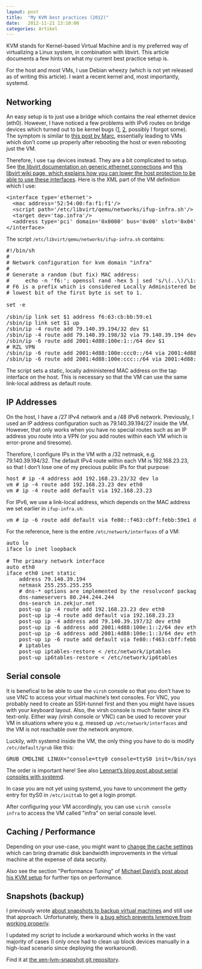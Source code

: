 ```yaml
---
layout: post
title:  "My KVM best practices (2012)"
date:   2012-11-21 13:10:00
categories: Artikel
---
```



<p>
KVM stands for Kernel-based Virtual Machine and is my preferred way of
virtualizing a Linux system, in combination with libvirt. This article
documents a few hints on what my current best practice setup is.
</p>

<p>
For the host and most VMs, I use Debian wheezy (which is not yet released as of
writing this article). I want a recent kernel and, most importantly, systemd.
</p>

<h2>Networking</h2>

<p>
An easy setup is to just use a bridge which contains the real ethernet device (eth0). However, I have noticed a few problems with IPv6 routes on bridge devices which turned out to be kernel bugs (<a href="http://git.kernel.org/?p=linux/kernel/git/davem/net-next.git;a=commit;h=23ea5a963768ff162a9ff8654589d7f7e1dfb780">1</a>, <a href="http://git.kernel.org/?p=linux/kernel/git/davem/net-next.git;a=commitdiff;h=d4596bad2a713fcd0def492b1960e6d899d5baa8">2</a>, possibly I forgot some). The symptom is similar to <a href="https://lkml.org/lkml/2012/3/25/13">this post by Marc</a>, essentially leading to VMs which don’t come up properly after rebooting the host or even rebooting just the VM.
</p>

<p>
Therefore, I use <code>tap</code> devices instead. They are a bit complicated
to setup. See <a href="http://libvirt.org/formatdomain.html#elementsNICSEthernet">the libvirt documentation on generic ethernet connections</a> and <a href="http://wiki.libvirt.org/page/Guest_won't_start_-_warning:_could_not_open_/dev/net/tun_('generic_ethernet'_interface)">this libvirt wiki page, which explains how you can lower the host protection to be able to use these interfaces</a>. Here is the XML part of the VM definition which I use:
</p>

<pre>
&lt;interface type='ethernet'&gt;
  &lt;mac address='52:54:00:fa:f1:f1'/&gt;
  &lt;script path='/etc/libvirt/qemu/networks/ifup-infra.sh'/&gt;
  &lt;target dev='tap.infra'/&gt;
  &lt;address type='pci' domain='0x0000' bus='0x00' slot='0x04' function='0x0'/&gt;
&lt;/interface&gt;
</pre>

<p>
The script <code>/etc/libvirt/qemu/networks/ifup-infra.sh</code> contains:
</p>

<pre>
#!/bin/sh
#
# Network configuration for kvm domain "infra"
#
# Generate a random (but fix) MAC address:
#     echo -n 'f6:'; openssl rand -hex 5 | sed 's/\(..\)/\1:/g; s/.$//'
# F6 is a prefix which is considered Locally Administered because the second
# lowest bit of the first byte is set to 1.

set -e

/sbin/ip link set $1 address f6:63:cb:bb:59:e1
/sbin/ip link set $1 up
/sbin/ip -4 route add 79.140.39.194/32 dev $1
/sbin/ip -4 route add 79.140.39.198/32 via 79.140.39.194 dev $1
/sbin/ip -6 route add 2001:4d88:100e:1::/64 dev $1
# RZL VPN
/sbin/ip -6 route add 2001:4d88:100e:ccc0::/64 via 2001:4d88:100e:1::2 dev $1
/sbin/ip -6 route add 2001:4d88:100e:ccc::/64 via 2001:4d88:100e:1::2 dev $1
</pre>

<p>
The script sets a static, locally administered MAC address on the tap interface
on the host. This is necessary so that the VM can use the same link-local
address as default route.
</p>

<h2>IP Addresses</h2>

<p>
On the host, I have a /27 IPv4 network and a /48 IPv6 network. Previously, I
used an IP address configuration such as 79.140.39.194/27 inside the VM.
However, that only works when you have no special routes such as an IP address
you route into a VPN (or you add routes within each VM which is error-prone and
tiresome).
</p>

<p>
Therefore, I configure IPs in the VM with a /32 netmask, e.g. 79.140.39.194/32.
The default IPv4 route within each VM is 192.168.23.23, so that I don’t lose
one of my precious public IPs for that purpose:
</p>

<pre>
host # ip -4 address add 192.168.23.23/32 dev lo
vm # ip -4 route add 192.168.23.23 dev eth0
vm # ip -4 route add default via 192.168.23.23
</pre>

<p>
For IPv6, we use a link-local address, which depends on the MAC address we set earlier in <code>ifup-infra.sh</code>:
</p>

<pre>
vm # ip -6 route add default via fe80::f463:cbff:febb:59e1 dev eth0
</pre>

<p>
For the reference, here is the entire <code>/etc/network/interfaces</code> of a VM:
</p>

<pre>
auto lo
iface lo inet loopback

# The primary network interface
auto eth0
iface eth0 inet static
    address 79.140.39.194
    netmask 255.255.255.255
    # dns-* options are implemented by the resolvconf package, if installed
    dns-nameservers 80.244.244.244
    dns-search in.zekjur.net
    post-up ip -4 route add 192.168.23.23 dev eth0
    post-up ip -4 route add default via 192.168.23.23
    post-up ip -4 address add 79.140.39.197/32 dev eth0
    post-up ip -6 address add 2001:4d88:100e:1::2/64 dev eth0
    post-up ip -6 address add 2001:4d88:100e:1::3/64 dev eth0
    post-up ip -6 route add default via fe80::f463:cbff:febb:59e1 dev eth0
    # iptables
    post-up iptables-restore < /etc/network/iptables
    post-up ip6tables-restore < /etc/network/ip6tables
</pre>

<h2>Serial console</h2>

<p>
It is benefical to be able to use the <code>virsh</code> console so that you
don’t have to use VNC to access your virtual machine’s text consoles. For VNC,
you probably need to create an SSH-tunnel first and then you might have issues
with your keyboard layout. Also, the virsh console is much faster since it’s
text-only. Either way (virsh console or VNC) can be used to recover your VM in
situations where you e.g. messed up <code>/etc/network/interfaces</code> and
the VM is not reachable over the network anymore.
</p>

<p>
Luckily, with systemd inside the VM, the only thing you have to do is modify
<code>/etc/default/grub</code> like this:
</p>

<pre>
GRUB_CMDLINE_LINUX="console=tty0 console=ttyS0 init=/bin/systemd"
</pre>

<p>
The order is important here! See also <a
href="http://0pointer.de/blog/projects/serial-console.html">Lennart’s blog post
about serial consoles with systemd</a>.
</p>

<p>
In case you are not yet using systemd, you have to uncomment the getty entry
for ttyS0 in <code>/etc/inittab</code> to get a login prompt.
</p>

<p>
After configuring your VM accordingly, you can use <code>virsh console
infra</code> to access the VM called "infra" on serial console level.
</p>

<h2>Caching / Performance</h2>

<p>
Depending on your use-case, you might want to <a
href="http://lists.fedoraproject.org/pipermail/virt/2011-October/002956.html">change
the cache settings</a> which can bring dramatic disk bandwidth improvements in
the virtual machine at the expense of data security.
</p>

<p>
Also see the section "Performance Tuning" of <a
href="http://www.technichristian.net/2012/05/04/kvm-on-debian-squeeze-my-notes.techni">Michael
David’s post about his KVM setup</a> for further tips on performance.
</p>

<h2>Snapshots (backup)</h2>

<p>
I previously wrote <a
href="http://michael.stapelberg.de/Artikel/xen_lvm_snapshot">about snapshots to
backup virtual machines</a> and still use that approach. Unfortunately, there
is <a href="http://bugs.debian.org/cgi-bin/bugreport.cgi?bug=549691">a bug
which prevents lvremove from working properly</a>.
</p>

<p>
I updated my script to include a workaround which works in the vast majority of
cases (I only once had to clean up block devices manually in a high-load
scenario since deploying the workaround).
</p>

<p>
Find it at <a href="http://code.stapelberg.de/git/xen-lvm-snapshot/">the xen-lvm-snapshot git repository</a>.
</p>
